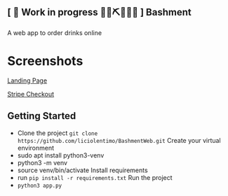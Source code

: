 ## \[ 🚧 Work in progress 👷‍♀️⛏👷🔧️🚧 \] Bashment

A web app to order drinks online

# Screenshots

[Landing Page](https://github.com/liciolentimo/BashmentWeb/blob/master/screen1.png)

[Stripe Checkout](https://github.com/liciolentimo/BashmentWeb/blob/master/screen2.png)


## Getting Started

- Clone the project `git clone https://github.com/liciolentimo/BashmentWeb.git`
Create your virtual environment
- sudo apt install python3-venv
- python3 -m venv
- source venv/bin/activate
Install requirements
- run `pip install -r requirements.txt`
Run the project
- `python3 app.py`


